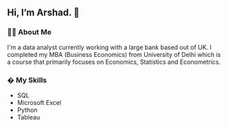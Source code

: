 

<h2>Hi, I’m Arshad. 👋</h2>


<h3> 💁🏻  About Me </h3>

I'm a data analyst currently working with a large bank based out of UK. I completed my MBA (Business Economics) from University of Delhi which is a course that primarily focuses on Economics, Statistics and Econometrics.

<h3> � My Skills </h3>

- SQL
- Microsoft Excel
- Python
- Tableau 






<!---
art9793/art9793 is a ✨ special ✨ repository because its `README.md` (this file) appears on your GitHub profile.
You can click the Preview link to take a look at your changes.
--->

